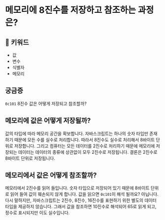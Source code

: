 # 메모리에 8진수를 저장하고 참조하는 과정은?

## :whale2: 키워드

* 값
* 변수
* 식별자
* 메모리

## 궁금증

`0c101`
8진수 값은 어떻게 저장되고 참조할까?

## 메모리에 값은 어떻게 저장될까?

값의 타입에 따라 메모리 공간을 확보합니다. 자바스크립트는 하나의 숫자 타입만 존재하기 때문에 모든 수를 실수로 처리합니다. 따라서 8진수도 실수로 처리해서 8바이트 단위로 저장합니다.
그리고 컴퓨터는 모든 데이터를 2진수로 처리하기 때문에 메모리에 저장되는 데이터는 데이터의 종류에 상관없이 모두 2진수로 저장됩니다.
결론은 2진수로 8바이트 단위로 저장됩니다.

## 메모리에서 값은 어떻게 참조할까?

메모리에서 2진수를 읽어 들입니다. 숫자 타입으로 저장되어 있기 때문에 8바이트 단위로 읽어 들여 값이 훼손되지 않게 합니다.
값을 읽으면 `0c101`이 해석 될까요? 아닙니다. 다시 말하지만, 자바스크립트는 2진수, 8진수, 16진수를 표현하기 위한 별도의 데이터 타입을 제공하지 않습니다.
그래서 값을 참조하면 10진수로 해석되어 65로 읽게 되고, 정수로 표시되지만 이도 실수입니다.
